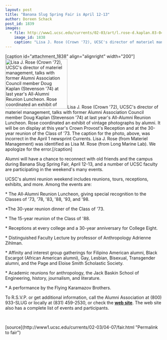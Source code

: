 ```yaml
---
layout: post
title: "Banana Slug Spring Fair is April 12-13"
author: Doreen Schack
post_id: 1839
images:
  - file: http://www1.ucsc.edu/currents/02-03/art/l.rose-d.kaplan.03-04-07.JPG
    image_id: 1838
    caption: "Lisa J. Rose (Crown '72), UCSC's director of materiel management, talks with former Alumni Association Council member Doug Kaplan (Stevenson '74) at last year's All-Alumni Reunion Luncheon. Rose coordinated an exhibit of vintage photographs by alumni. It will be on display at this year's Crown Provost's Reception and at the 30-year reunion of the Class of '73. The caption for the photo, above, was incorrect in the April 1 newsprint Currents. Lisa J. Rose (from Materiel Management) was identified as Lisa M. Rose (from Long Marine Lab). We apologize for the error."
---
```


[caption id="attachment_1838" align="alignright" width="200"]<a href="http://localhost/mysite/wp-content/uploads/2003/04/l.rose-d.kaplan.03-04-07.JPG"><img class="size-full wp-image-1838" src="http://localhost/mysite/wp-content/uploads/2003/04/l.rose-d.kaplan.03-04-07.JPG" alt="Lisa J. Rose (Crown '72), UCSC's director of materiel management, talks with former Alumni Association Council member Doug Kaplan (Stevenson '74) at last year's All-Alumni Reunion Luncheon. Rose coordinated an exhibit of vintage photographs by alumni. It will be on display at this year's Crown Provost's Reception and at the 30-year reunion of the Class of '73. The caption for the photo, above, was incorrect in the April 1 newsprint Currents. Lisa J. Rose (from Materiel Management) was identified as Lisa M. Rose (from Long Marine Lab). We apologize for the error." width="200" height="160" /></a>Lisa J. Rose (Crown '72), UCSC's director of materiel management, talks with former Alumni Association Council member Doug Kaplan (Stevenson '74) at last year's All-Alumni Reunion Luncheon. Rose coordinated an exhibit of vintage photographs by alumni. It will be on display at this year's Crown Provost's Reception and at the 30-year reunion of the Class of '73. The caption for the photo, above, was incorrect in the April 1 newsprint Currents. Lisa J. Rose (from Materiel Management) was identified as Lisa M. Rose (from Long Marine Lab). We apologize for the error.[/caption]
<p>
  Alumni will have a chance to reconnect with old friends and the campus during Banana Slug Spring Fair, April 12-13, and a number of UCSC faculty are participating in the weekend's many events.
</p>
<p>
  UCSC's alumni reunion weekend includes reunions, tours, receptions, exhibits, and more. Among the events are:
</p>
<p>
  * The All-Alumni Reunion Luncheon, giving special recognition to the Classes of '73, '78, '83, '88, '93, and '98.
</p>
<p>
  *The 30-year reunion dinner of the Class of '73.<br>
</p>
<p>
  * The 15-year reunion of the Class of '88.<br>
</p>
<p>
  * Receptions at every college and a 30-year anniversary for College Eight.<br>
</p>
<p>
  * Distinguished Faculty Lecture by professor of Anthropology Adrienne Zihlman.
</p>
<p>
  * Affinity and interest group gatherings for Filipino American alumni, Black Escargot (African American alumni), Gay, Lesbian, Bisexual, Transgender alumni, and the Page and Eloise Smith Scholastic Society.<br>
</p>
<p>
  * Academic reunions for anthropology, the Jack Baskin School of Engineering, history, journalism, and literature.<br>
</p>
<p>
  * A performance by the Flying Karamazov Brothers.<br>
</p>
<p>
  To R.S.V.P. or get additional information, call the Alumni Association at (800) 933-SLUG or locally at (831) 459-2530, or check the <b><a href="http://alumni.ucsc.edu/reunions/bssf_2003.htm">web site</a></b>. The web site also has a complete list of events and participants.<br>
</p>
<p>
  <br>

</p>
<p>

</p>
[source](http://www1.ucsc.edu/currents/02-03/04-07/fair.html "Permalink to fair")
